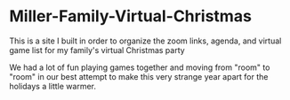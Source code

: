 # Miller-Family-Virtual-Christmas

This is a site I built in order to organize the zoom links, agenda, and virtual game list for my family's virtual Christmas party

We had a lot of fun playing games together and moving from "room" to "room" in our best attempt to make this very strange year apart for the holidays a little warmer. 
